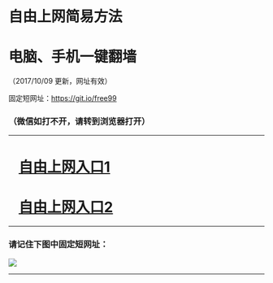 ﻿# 自由上网简易方法

# 电脑、手机一键翻墙

（2017/10/09 更新，网址有效）

固定短网址：https://git.io/free99

### （微信如打不开，请转到浏览器打开）


***





# &nbsp;&nbsp; <a href="http://ft1074518762.fwq-tz-1001.info/fwqtz01.html?t=100900118937 " target="_blank">自由上网入口1</a>
# &nbsp;&nbsp; <a href="http://ft1432720524.fwq-tz-1002.info/fwqtz02.html?t=100900132207 " target="_blank">自由上网入口2</a>
***

### 请记住下图中固定短网址：

<img src="https://s3-us-west-2.amazonaws.com/fwq-1001/yjfq-20170905okok.png" /> 


***

